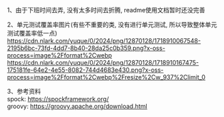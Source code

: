 1、由于下班时间去弄, 没有太多时间去折腾, readme使用文档暂时还没完善

2、单元测试覆盖率图片(有些不重要的类, 没有进行单元测试, 所以导致整体单元测试覆盖率低一点)  
https://cdn.nlark.com/yuque/0/2024/png/12870128/1718910067548-2195b6bc-73fd-4dd7-8b40-28da25c0b359.png?x-oss-process=image%2Fformat%2Cwebp  
https://cdn.nlark.com/yuque/0/2024/png/12870128/1718910167475-175181fe-64e2-4e55-8082-744d4683e430.png?x-oss-process=image%2Fformat%2Cwebp%2Fresize%2Cw_937%2Climit_0  

3、参考资料  
spock: https://spockframework.org/  
groovy: https://groovy.apache.org/download.html
 